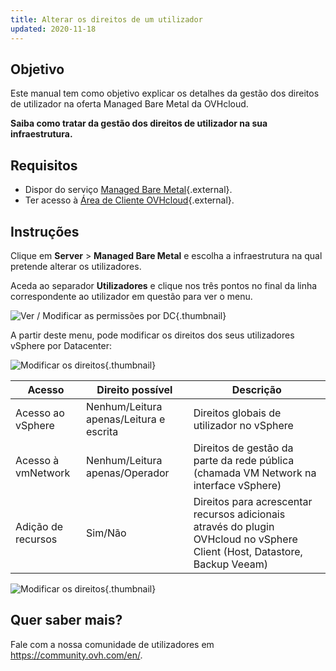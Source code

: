 ```yaml
---
title: Alterar os direitos de um utilizador
updated: 2020-11-18
---
```


## Objetivo

Este manual tem como objetivo explicar os detalhes da gestão dos direitos de utilizador na oferta Managed Bare Metal da OVHcloud.

**Saiba como tratar da gestão dos direitos de utilizador na sua infraestrutura.**

## Requisitos

* Dispor do serviço [Managed Bare Metal](https://www.ovhcloud.com/pt/managed-bare-metal/){.external}.
* Ter acesso à [Área de Cliente OVHcloud](https://www.ovh.com/auth/?action=gotomanager&from=https://www.ovh.pt/&ovhSubsidiary=pt){.external}.

## Instruções

Clique em **Server** > **Managed Bare Metal** e escolha a infraestrutura na qual pretende alterar os utilizadores.

Aceda ao separador **Utilizadores** e clique nos três pontos no final da linha correspondente ao utilizador em questão para ver o menu.

![Ver / Modificar as permissões por DC](user_rights_1.png){.thumbnail}

A partir deste menu, pode modificar os direitos dos seus utilizadores vSphere por Datacenter:

![Modificar os direitos](user_rights_2.png){.thumbnail}

| Acesso  | Direito possível | Descrição |
|---|---|---|
| Acesso ao vSphere | Nenhum/Leitura apenas/Leitura e escrita | Direitos globais de utilizador no vSphere |
| Acesso à vmNetwork | Nenhum/Leitura apenas/Operador | Direitos de gestão da parte da rede pública (chamada VM Network na interface vSphere) |
| Adição de recursos | Sim/Não | Direitos para acrescentar recursos adicionais através do plugin OVHcloud no vSphere Client (Host, Datastore, Backup Veeam) |

![Modificar os direitos](user_rights_3.png){.thumbnail}

## Quer saber mais?

Fale com a nossa comunidade de utilizadores em <https://community.ovh.com/en/>.
